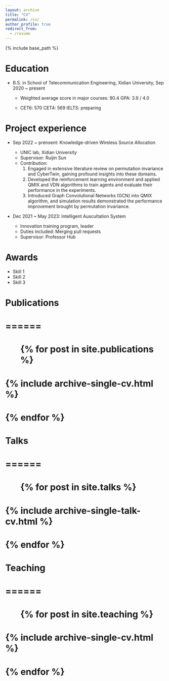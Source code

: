 ```yaml
---
layout: archive
title: "CV"
permalink: /cv/
author_profile: true
redirect_from:
  - /resume
---
```


{% include base_path %}

Education
======
* B.S. in School of Telecommunication Engineering, Xidian University, Sep 2020 ~ present

  * Weighted average score in major courses: 90.4   GPA: 3.9 / 4.0

  * CET6: 570   CET4: 569   IELTS: preparing

Project experience
======
* Sep 2022 ~ prensent: Knowledge-driven Wireless Source Allocation
  * UNIC lab, Xidian University
  * Supervisor: Ruijin Sun
  * Contribution: 
     1. Engaged in extensive literature review on permutation invariance and CyberTwin, gaining profound insights into these domains.
     2. Developed the reinforcement learning environment and applied QMIX and VDN algorithms to train agents and evaluate their performance in the experiments.
     3. Introduced Graph Convolutional Networks (GCN) into QMIX algorithm, and simulation results demonstrated the performance improvement brought by permutation invariance.


* Dec 2021 ~ May 2023: Intelligent Auscultation System
  * Innovation training program, leader
  * Duties included: Merging pull requests
  * Supervisor: Professor Hub
  
Awards
======
* Skill 1
* Skill 2
* Skill 3

# Publications
# ======
#  <ul>{% for post in site.publications %}
#    {% include archive-single-cv.html %}
#  {% endfor %}</ul>
  
# Talks
# ======
#   <ul>{% for post in site.talks %}
#     {% include archive-single-talk-cv.html %}
#   {% endfor %}</ul>
   
#  Teaching
#  ======
#    <ul>{% for post in site.teaching %}
#      {% include archive-single-cv.html %}
#    {% endfor %}</ul>

